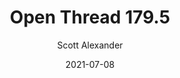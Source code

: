 ---
layout: podcast
title: "Open Thread 179.5"
author: Scott Alexander
description: https://astralcodexten.substack.com/p/open-thread-1795
date: 2021-07-08
length: 40037
duration: 10
guid: open-thread-1795
---